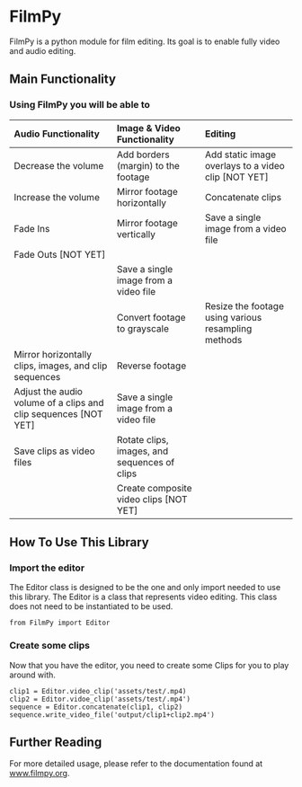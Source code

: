 # FilmPy
FilmPy is a python module for film editing. 
Its goal is to enable fully video and audio editing. 

## Main Functionality
### Using FilmPy you will be able to

|  Audio Functionality                                   |  Image & Video Functionality                           | Editing           |
| :----------------------------------------------------- | :----------------------------------------------------- | :---------------- |
| Decrease the volume                                    | Add borders (margin) to the footage                    | Add static image overlays to a video clip [NOT YET]                  |
| Increase the volume    | Mirror footage horizontally                            | Concatenate clips |
| Fade Ins                                                       | Mirror footage vertically                              | Save a single image from a video file                  |
| Fade Outs [NOT YET] ||
|  | Save a single image from a video file || Find fonts installed on your system (Windows only for now) |
|                  | Convert footage to grayscale           | Resize the footage using various resampling methods |
| Mirror horizontally clips, images, and clip sequences           | Reverse footage    ||
| Adjust the audio volume of a clips and clip sequences [NOT YET] | Save a single image from a video file ||
| Save clips as video files | Rotate clips, images, and sequences of clips||
| | Create composite video clips [NOT YET]| |

## How To Use This Library
### Import the editor
The Editor class is designed to be the one and only import needed to use this library. 
The Editor is a class that represents video editing. 
This class does not need to be instantiated to be used.

`from FilmPy import Editor`

### Create some clips 
Now that you have the editor, you need to create some Clips for you to play around with.

```
clip1 = Editor.video_clip('assets/test/.mp4)
clip2 = Editor.vidoe_clip('assets/test/.mp4')
sequence = Editor.concatenate(clip1, clip2)
sequence.write_video_file('output/clip1+clip2.mp4')
```

## Further Reading
 
For more detailed usage, please refer to the documentation found at www.filmpy.org. 
